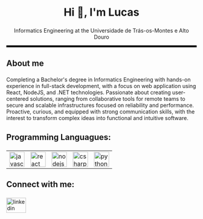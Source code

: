 <h1 align="center">Hi 👋, I'm Lucas</h1>

###

<p align="center">Informatics Engineering at the Universidade de Trás-os-Montes e Alto Douro</p>

<hr style="border: 2px solid #000;">

<h2 align="left">About me</h2>

###
Completing a Bachelor's degree in Informatics Engineering with hands-on experience in full-stack development, with a focus on web application using React, NodeJS, and .NET technologies. Passionate about creating user-centered solutions, ranging from collaborative tools for remote teams to secure and scalable infrastructures focused on reliability and performance. Proactive, curious, and equipped with strong communication skills, with the interest to transform complex ideas into functional and intuitive software.

<h2 align="left">Programming Languagues:</h2>

###

<div align="left">
  <table>
  <tr>
    <td><img src="https://cdn.jsdelivr.net/gh/devicons/devicon/icons/javascript/javascript-original.svg" height="40" alt="javascript" /></td>
    <td><img src="https://cdn.jsdelivr.net/gh/devicons/devicon/icons/react/react-original.svg" height="40" alt="react" /></td>
    <td><img src="https://cdn.jsdelivr.net/gh/devicons/devicon/icons/nodejs/nodejs-original.svg" height="40" alt="nodejs" /></td>
    <td><img src="https://cdn.jsdelivr.net/gh/devicons/devicon/icons/csharp/csharp-original.svg" height="40" alt="csharp" /></td>
    <td><img src="https://cdn.jsdelivr.net/gh/devicons/devicon/icons/python/python-original.svg" height="40" alt="python" /></td>
  </tr>
</table>
</div>

###

<h2 align="left">Connect with me:</h2>

###

<div align="left">
  <img src="https://raw.githubusercontent.com/maurodesouza/profile-readme-generator/master/src/assets/icons/social/linkedin/default.svg" width="52" height="40" alt="linkedin logo"  />
</div>

###
